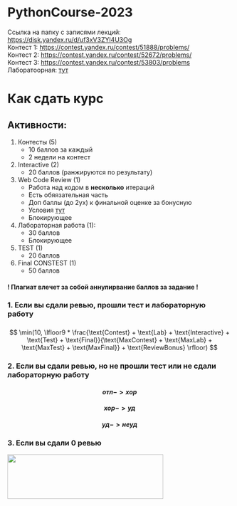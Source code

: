 # PythonCourse-2023


Ссылка на папку с записями лекций: https://disk.yandex.ru/d/uf3xV3ZYl4U3Og \
Контест 1: https://contest.yandex.ru/contest/51888/problems/ \
Контест 2: https://contest.yandex.ru/contest/52672/problems/ \
Контест 3: https://contest.yandex.ru/contest/53803/problems
Лаборатоорная: [тут](LabWork/lab_work.ipynb)

# Как сдать курс

## Активности:
1. Контесты (5)
    - 10 баллов за каждый
    - 2 недели на контест
2. Interactive (2)
    - 20 баллов (ранжируются по результату)
2. Web Code Review (1)
    - Работа над кодом в **несколько** итераций
    - Есть обяязательная часть
    - Доп баллы (до 2ух) к финальной оценке за бонусную
    - Условия [тут](review.md)
    - Блокирующее
3. Лабораторная работа (1):
    - 30 баллов
    - Блокирующее
4. TEST (1)
    - 20 баллов
5. Final CONSTEST (1)
    - 50 баллов

#### ! Плагиат влечет за собой аннулирвание баллов за задание !

### 1. Если вы сдали ревью, прошли тест и лабораторную работу
###
$$ \min(10, \lfloor9 * \frac{\text{Contest} + \text{Lab} + \text{Interactive} + \text{Test} + \text{Final}}{\text{MaxContest} + \text{MaxLab} + \text{MaxTest} + \text{MaxFinal}} + \text{ReviewBonus} \rfloor) $$

### 2. Если вы сдали ревью, но не прошли тест или не сдали лабораторную работу

#### $$отл -> хор$$
#### $$хор -> уд$$
#### $$уд -> неуд$$

### 3. Если вы сдали 0 ревью
<img src="https://i.pinimg.com/originals/87/98/df/8798df4d0373f7321ac1d7a7ce9e01c7.png" align="center" width="350" height="100"/>
